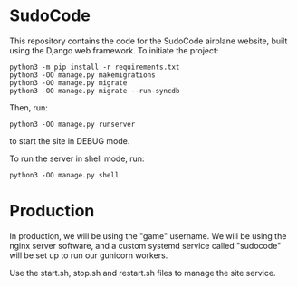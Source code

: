 # SudoCode

This repository contains the code for the SudoCode airplane website, built using the Django web framework. To initiate the project:

    python3 -m pip install -r requirements.txt
    python3 -OO manage.py makemigrations
    python3 -OO manage.py migrate
    python3 -OO manage.py migrate --run-syncdb

Then, run:

    python3 -OO manage.py runserver

to start the site in DEBUG mode.

To run the server in shell mode, run:

    python3 -OO manage.py shell

# Production

In production, we will be using the "game" username. We will be using the nginx server software, and a custom systemd service called "sudocode" will be set up to run our gunicorn workers.

Use the start.sh, stop.sh and restart.sh files to manage the site service.

